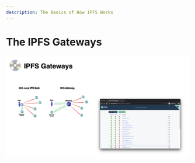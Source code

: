 ```yaml
---
description: The Basics of How IPFS Works
---
```


# The IPFS Gateways

![](<../.gitbook/assets/image (15).png>)
